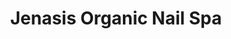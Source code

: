 ---
title: "Jenasis Organic Nail Spa"
url: /morgan-hill/jenasis-organic-nail-spa/
shop: Kosmetik
---
